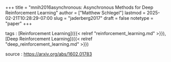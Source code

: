 +++
title = "mnih2016asynchronous: Asynchronous Methods for Deep Reinforcement Learning"
author = ["Matthew Schlegel"]
lastmod = 2025-02-21T10:28:29-07:00
slug = "jaderberg2017"
draft = false
notetype = "paper"
+++

tags
: [Reinforcement Learning]({{< relref "reinforcement_learning.md" >}}), [Deep Reinforcement Learning]({{< relref "deep_reinforcement_learning.md" >}})

source
: <https://arxiv.org/abs/1602.01783>
